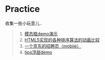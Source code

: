 Practice
========

收集一些小玩意儿..

> 1. <a href="https://rawgithub.com/zhangmengxue/Practice/master/%E6%A8%A1%E6%80%81%E6%A1%86.html">模态框demo演示</a>
> 2. <a href="http://www.webhek.com/misc/comparison-sort/">HTML5实现的各种排序算法的动画比较</a>
> 3. <a href="http://zhaopin.jd.com/h5/index.html?from=timeline&isappinstalled=0&ADUIN=673013891&ADSESSION=1411958103&ADTAG=CLIENT.QQ.5359_.0&ADPUBNO=26397">一个京东的招聘页（mobile）</a>
> 4. <a href="https://rawgithub.com/zhangmengxue/Practice/master/tip%E6%B5%AE%E5%B1%82.html">tips浮层demo</a>
